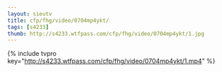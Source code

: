```yaml
--- 
layout: sieutv
title: cfp/fhg/video/0704mp4ykt/
tags: [s4233]
thumb: http://s4233.wtfpass.com/cfp/fhg/video/0704mp4ykt/1.jpg
---
```

{% include tvpro key="http://s4233.wtfpass.com/cfp/fhg/video/0704mp4ykt/1.mp4" %} 
